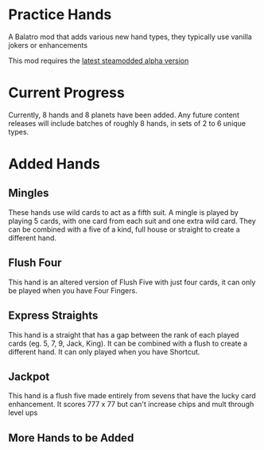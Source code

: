 # Practice Hands
A Balatro mod that adds various new hand types, they typically use vanilla jokers or enhancements

This mod requires the [latest steamodded alpha version](https://github.com/Steamopollys/Steamodded)

# Current Progress
Currently, 8 hands and 8 planets have been added.
Any future content releases will include batches of roughly 8 hands, in sets of 2 to 6 unique types.

# Added Hands
## Mingles
These hands use wild cards to act as a fifth suit.
A mingle is played by playing 5 cards, with one card from each suit and one extra wild card.
They can be combined with a five of a kind, full house or straight to create a different hand.

## Flush Four
This hand is an altered version of Flush Five with just four cards, it can only be played when you have Four Fingers.

## Express Straights
This hand is a straight that has a gap between the rank of each played cards (eg. 5, 7, 9, Jack, King).
It can be combined with a flush to create a different hand.
It can only played when you have Shortcut.

## Jackpot
This hand is a flush five made entirely from sevens that have the lucky card enhancement.
It scores 777 x 77 but can't increase chips and mult through level ups

## More Hands to be Added
